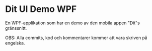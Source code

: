 # Dit UI Demo WPF

En WPF-applikation som har en demo av den mobila appen "Dit"s gränssnitt.

OBS: Alla commits, kod och kommentarer kommer att vara skriven på engelska. 
